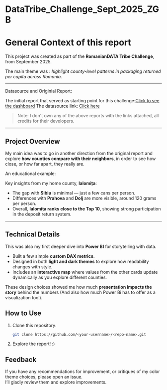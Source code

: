 # DataTribe_Challenge_Sept_2025_ZGB

# General Context of this report

This project was created as part of the **RomanianDATA Tribe Challenge**, from September 2025. 

The main theme was : *highlight county-level patterns in packaging returned per capita across Romania*.  

---
Datasource and Originial Report:

The initial report that served as starting point for this challenge:[Click to see the dashboard](https://cumstam.ro/grafice/1280)
The datasource link: [Click here](https://data.world/romanian-data/deposit-return-system-packaging-per-person-2025)

> Note: I don't own any of the above reports with the links attached, all credits for their developers.

---
## Project Overview

My main idea was to go in another direction from the original report and explore **how counties compare with their neighbors**, in order to see how close, or how far apart, they really are.  

An educational example:

Key insights from my home county, **Ialomița**:
- The gap with **Sibiu** is minimal — just a few cans per person.  
- Differences with **Prahova** and **Dolj** are more visible, around 120 grams per person.
- Overall, **Ialomița ranks close to the Top 10**, showing strong participation in the deposit return system.

---

## Technical Details

This was also my first deeper dive into **Power BI** for storytelling with data.  

- Built a few simple **custom DAX metrics**.  
- Designed in both **light and dark themes** to explore how readability changes with style.  
- Includes an **interactive map** where values from the other cards update dynamically as you explore different counties.  


These design choices showed me how much **presentation impacts the story** behind the numbers (And also how much Power Bi has to offer as a visualization tool). 

## How to Use

1. Clone this repository:  
   ```bash
   git clone https://github.com/<your-username>/<repo-name>.git

2. Explore the report! :) 

## Feedback

If you have any recommendations for improvement, or critiques of my color theme choices, please open an issue.  
I’ll gladly review them and explore improvements.
